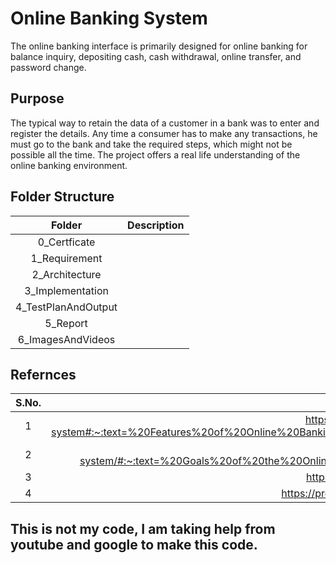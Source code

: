 # Online Banking System
The online banking interface is primarily designed for online banking for balance inquiry, depositing cash, cash withdrawal, online transfer, and password change.
## Purpose
The typical way to retain the data of a customer in a bank was to enter and register the details. Any time a consumer has to make any transactions, he must go to the bank and take the required steps, which might not be possible all the time. The project offers a real life understanding of the online banking environment.
## Folder Structure
|Folder|Description|
|:-:|:--:|
|0_Certficate||
|1_Requirement||
|2_Architecture||
|3_Implementation||
|4_TestPlanAndOutput||
|5_Report||
|6_ImagesAndVideos||
## Refernces
|S.No.|Links|
|:-:|:--:|
|1| https://www.freeprojectz.com/premium-synopsis/synopsis-online-banking-system#:~:text=%20Features%20of%20Online%20Banking%20System%20are%20as,as%20Accounts%2C%20Transaction%2C%20Statement%20are%20validated...%20More%20|
|2|https://123projectlab.com/online-banking-system/#:~:text=%20Goals%20of%20the%20Online%20banking%20system%20project,project%20will%20make%20activities%20like%20updating%2C...%20More%20|
|3|https://www.codewithc.com/mini-project-in-c-bank-management-system/|
|4|https://projectsgeek.com/2013/06/banking-project-in-c-language-source-code.html|
## This is not my code, I am taking help from youtube and google to make this code.
